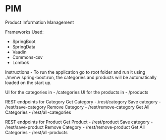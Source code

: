 # PIM
Product Information Management

Frameworks Used:
- SpringBoot
- SpringData
- Vaadin
- Commons-csv
- Lombok

Instructions - To run the application go to root folder and run it using ./mvnw spring-boot:run,
the categories and products will be automatically loaded on the start up.

UI for the categories in - /categories
UI for the products in - /products

REST endpoints for Category
Get Category - /rest/category
Save category - /rest/save-category
Remove Category - /rest/remove-category
Get All Categories - /rest/all-categories

REST endpoints for Product
Get Product - /rest/product
Save category - /rest/save-product
Remove Category - /rest/remove-product
Get All Categories - /rest/all-products
